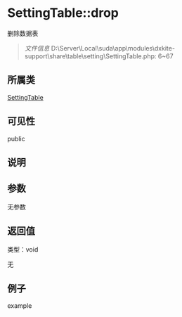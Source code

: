 # SettingTable::drop

删除数据表

> *文件信息* D:\Server\Local\suda\app\modules\dxkite-support\share\table\setting\SettingTable.php: 6~67

## 所属类 

[SettingTable](../SettingTable.md)

## 可见性

 public 

## 说明




## 参数


无参数


## 返回值

类型：void

无



## 例子

example